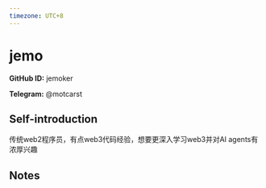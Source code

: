 ```yaml
---
timezone: UTC+8
---
```


# jemo

**GitHub ID:** jemoker

**Telegram:** @motcarst

## Self-introduction

传统web2程序员，有点web3代码经验，想要更深入学习web3并对AI agents有浓厚兴趣

## Notes

<!-- Content_START -->


<!-- Content_END -->
